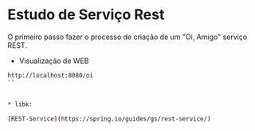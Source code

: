 
# Estudo de Serviço Rest

O primeiro passo fazer o processo de criação de um "Oi, Amigo" serviço REST.

 * Visualização de WEB
 ```bash
 http://localhost:8080/oi
 ``


* libk:

[REST-Service](https://spring.io/guides/gs/rest-service/)